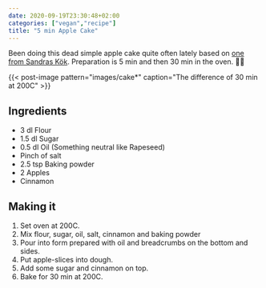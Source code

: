```yaml
---
date: 2020-09-19T23:30:48+02:00
categories: ["vegan","recipe"]
title: "5 min Apple Cake"
---
```


Been doing this dead simple apple cake quite often lately based on [one from Sandras Kök](https://sandraskok.blogspot.com/2012/10/vegansk-appelkaka.html). Preparation is 5 min and then 30 min in the oven. ✌🏻

{{< post-image pattern="images/cake*" caption="The difference of 30 min at 200C" >}}

## Ingredients

* 3 dl Flour
* 1.5 dl Sugar
* 0.5 dl Oil (Something neutral like Rapeseed)
* Pinch of salt
* 2.5 tsp Baking powder
* 2 Apples
* Cinnamon

## Making it

1. Set oven at 200C.
2. Mix flour, sugar, oil, salt, cinnamon and baking powder
3. Pour into form prepared with oil and breadcrumbs on the bottom and sides.
4. Put apple-slices into dough.
5. Add some sugar and cinnamon on top.
6. Bake for 30 min at 200C.
